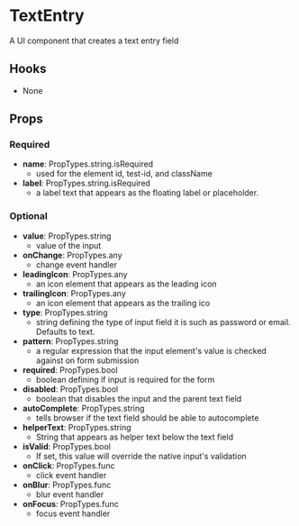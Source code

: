 # TextEntry

A UI component that creates a text entry field

## Hooks

* None

## Props

### Required
* **name**: PropTypes.string.isRequired
    * used for the element id, test-id, and className
* **label**: PropTypes.string.isRequired
    * a label text that appears as the floating label or placeholder.


### Optional
* **value**: PropTypes.string
    * value of the input
* **onChange**: PropTypes.any
    * change event handler
* **leadingIcon**: PropTypes.any
    * an icon element that appears as the leading icon
* **trailingIcon**: PropTypes.any
    * an icon element that appears as the trailing ico
* **type**: PropTypes.string
    * string defining the type of input field it is such as password or email. Defaults to text.
* **pattern**: PropTypes.string
    * a regular expression that the input element's value is checked against on form submission
* **required**: PropTypes.bool
    * boolean defining if input is required for the form
* **disabled**: PropTypes.bool
    * boolean that disables the input and the parent text field
* **autoComplete**: PropTypes.string
    * tells browser if the text field should be able to autocomplete
* **helperText**: PropTypes.string
    * String that appears as helper text below the text field
* **isValid**: PropTypes.bool
    * If set, this value will override the native input's validation
* **onClick**: PropTypes.func
    * click event handler
* **onBlur**: PropTypes.func
    * blur event handler
* **onFocus**: PropTypes.func
    * focus event handler